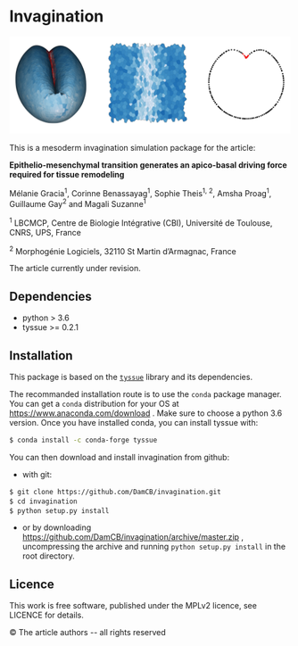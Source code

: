 # Invagination

![Sample output from the model](data/svg/header.svg)


This is a mesoderm invagination simulation package for the article:

**Epithelio-mesenchymal transition generates an apico-basal driving force required for tissue remodeling**

Mélanie Gracia<sup>1</sup>, Corinne Benassayag<sup>1</sup>, Sophie Theis<sup>1, 2</sup>, Amsha Proag<sup>1</sup>, Guillaume Gay<sup>2</sup> and Magali Suzanne<sup>1</sup>

<sup>1</sup> LBCMCP, Centre de Biologie Intégrative (CBI), Université de Toulouse, CNRS, UPS, France

<sup>2</sup>  Morphogénie Logiciels, 32110 St Martin d’Armagnac, France

The article currently under revision.

## Dependencies

- python > 3.6
- tyssue >= 0.2.1


## Installation

This package is based on the [`tyssue`](https://tyssue.readthedocs.org) library and its dependencies.

The recommanded installation route is to use the `conda` package manager. You can get a `conda` distribution for your OS at https://www.anaconda.com/download . Make sure to choose a python 3.6 version. Once you have installed conda, you can install tyssue with:

```bash
$ conda install -c conda-forge tyssue
```

You can then download and install invagination from github:

- with git:

```bash
$ git clone https://github.com/DamCB/invagination.git
$ cd invagination
$ python setup.py install
```

- or by downloading https://github.com/DamCB/invagination/archive/master.zip ,  uncompressing the archive and running `python setup.py install` in the root directory.

## Licence

This work is free software, published under the MPLv2 licence, see LICENCE for details.


&copy; The article authors -- all rights reserved
